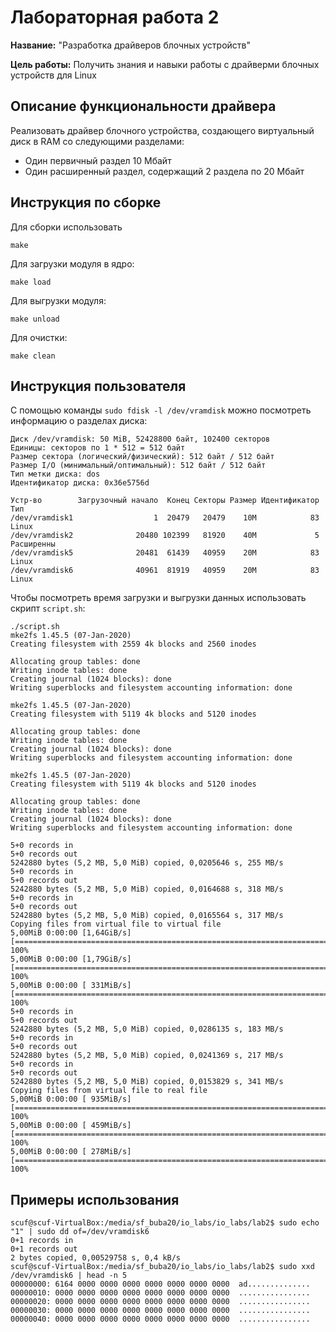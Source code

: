 # Лабораторная работа 2

**Название:** "Разработка драйверов блочных устройств"

**Цель работы:** Получить знания и навыки работы с драйверми блочных устройств для Linux

## Описание функциональности драйвера

Реализовать драйвер блочного устройства, создающего виртуальный диск в RAM со следующими разделами:
 - Один первичный раздел 10 Мбайт
 - Один расширенный раздел, содержащий 2 раздела по 20 Мбайт

## Инструкция по сборке

Для сборки использовать 

`make`

Для загрузки модуля в ядро:

`make load`

Для выгрузки модуля:

`make unload`

Для очистки: 

`make clean`

## Инструкция пользователя

С помощью команды `sudo fdisk -l /dev/vramdisk` можно посмотреть информацию о разделах диска:
```
Диск /dev/vramdisk: 50 MiB, 52428800 байт, 102400 секторов
Единицы: секторов по 1 * 512 = 512 байт
Размер сектора (логический/физический): 512 байт / 512 байт
Размер I/O (минимальный/оптимальный): 512 байт / 512 байт
Тип метки диска: dos
Идентификатор диска: 0x36e5756d

Устр-во        Загрузочный начало  Конец Секторы Размер Идентификатор Тип
/dev/vramdisk1                  1  20479   20479    10M            83 Linux
/dev/vramdisk2              20480 102399   81920    40M             5 Расширенны
/dev/vramdisk5              20481  61439   40959    20M            83 Linux
/dev/vramdisk6              40961  81919   40959    20M            83 Linux
```

Чтобы посмотреть время загрузки и выгрузки данных использовать скрипт `script.sh`:
```
./script.sh 
mke2fs 1.45.5 (07-Jan-2020)
Creating filesystem with 2559 4k blocks and 2560 inodes

Allocating group tables: done                            
Writing inode tables: done                            
Creating journal (1024 blocks): done
Writing superblocks and filesystem accounting information: done

mke2fs 1.45.5 (07-Jan-2020)
Creating filesystem with 5119 4k blocks and 5120 inodes

Allocating group tables: done                            
Writing inode tables: done                            
Creating journal (1024 blocks): done
Writing superblocks and filesystem accounting information: done

mke2fs 1.45.5 (07-Jan-2020)
Creating filesystem with 5119 4k blocks and 5120 inodes

Allocating group tables: done                            
Writing inode tables: done                            
Creating journal (1024 blocks): done
Writing superblocks and filesystem accounting information: done

5+0 records in
5+0 records out
5242880 bytes (5,2 MB, 5,0 MiB) copied, 0,0205646 s, 255 MB/s
5+0 records in
5+0 records out
5242880 bytes (5,2 MB, 5,0 MiB) copied, 0,0164688 s, 318 MB/s
5+0 records in
5+0 records out
5242880 bytes (5,2 MB, 5,0 MiB) copied, 0,0165564 s, 317 MB/s
Copying files from virtual file to virtual file
5,00MiB 0:00:00 [1,64GiB/s] [================================================================================================>] 100%            
5,00MiB 0:00:00 [1,79GiB/s] [================================================================================================>] 100%            
5,00MiB 0:00:00 [ 331MiB/s] [================================================================================================>] 100%            
5+0 records in
5+0 records out
5242880 bytes (5,2 MB, 5,0 MiB) copied, 0,0286135 s, 183 MB/s
5+0 records in
5+0 records out
5242880 bytes (5,2 MB, 5,0 MiB) copied, 0,0241369 s, 217 MB/s
5+0 records in
5+0 records out
5242880 bytes (5,2 MB, 5,0 MiB) copied, 0,0153829 s, 341 MB/s
Copying files from virtual file to real file
5,00MiB 0:00:00 [ 935MiB/s] [================================================================================================>] 100%            
5,00MiB 0:00:00 [ 459MiB/s] [================================================================================================>] 100%            
5,00MiB 0:00:00 [ 278MiB/s] [================================================================================================>] 100%

```

## Примеры использования

```
scuf@scuf-VirtualBox:/media/sf_buba20/io_labs/io_labs/lab2$ sudo echo "1" | sudo dd of=/dev/vramdisk6
0+1 records in
0+1 records out
2 bytes copied, 0,00529758 s, 0,4 kB/s
scuf@scuf-VirtualBox:/media/sf_buba20/io_labs/io_labs/lab2$ sudo xxd /dev/vramdisk6 | head -n 5
00000000: 6164 0000 0000 0000 0000 0000 0000 0000  ad..............
00000010: 0000 0000 0000 0000 0000 0000 0000 0000  ................
00000020: 0000 0000 0000 0000 0000 0000 0000 0000  ................
00000030: 0000 0000 0000 0000 0000 0000 0000 0000  ................
00000040: 0000 0000 0000 0000 0000 0000 0000 0000  ................

```


